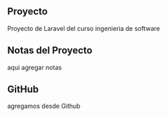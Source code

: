 ## Proyecto
Proyecto de Laravel del curso ingenieria de software
## Notas del Proyecto
aqui agregar notas
## GitHub
agregamos desde Github
